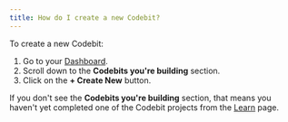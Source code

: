 ```yaml
---
title: How do I create a new Codebit?
---
```


To create a new Codebit:

1. Go to your [Dashboard](http://www.codecademy.com/dashboard).
2. Scroll down to the **Codebits you're building** section.
3. Click on the **+ Create New** button.

If you don't see the **Codebits you're building** section, that means you haven't yet completed one of the Codebit projects from the [Learn](http://www.codecademy.com/learn) page.

